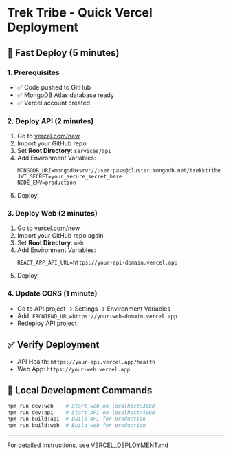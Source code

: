 # Trek Tribe - Quick Vercel Deployment

## 🚀 Fast Deploy (5 minutes)

### 1. Prerequisites
- ✅ Code pushed to GitHub
- ✅ MongoDB Atlas database ready
- ✅ Vercel account created

### 2. Deploy API (2 minutes)
1. Go to [vercel.com/new](https://vercel.com/new)
2. Import your GitHub repo
3. Set **Root Directory**: `services/api`
4. Add Environment Variables:
   ```
   MONGODB_URI=mongodb+srv://user:pass@cluster.mongodb.net/trekktribe
   JWT_SECRET=your_secure_secret_here
   NODE_ENV=production
   ```
5. Deploy!

### 3. Deploy Web (2 minutes)
1. Go to [vercel.com/new](https://vercel.com/new)
2. Import your GitHub repo again
3. Set **Root Directory**: `web`  
4. Add Environment Variables:
   ```
   REACT_APP_API_URL=https://your-api-domain.vercel.app
   ```
5. Deploy!

### 4. Update CORS (1 minute)
- Go to API project → Settings → Environment Variables
- Add: `FRONTEND_URL=https://your-web-domain.vercel.app`
- Redeploy API project

## ✅ Verify Deployment
- API Health: `https://your-api.vercel.app/health`
- Web App: `https://your-web.vercel.app`

## 🔧 Local Development Commands
```bash
npm run dev:web    # Start web on localhost:3000
npm run dev:api    # Start API on localhost:4000
npm run build:api  # Build API for production  
npm run build:web  # Build web for production
```

---
For detailed instructions, see [VERCEL_DEPLOYMENT.md](./VERCEL_DEPLOYMENT.md)